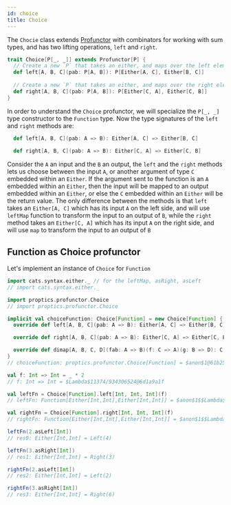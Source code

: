 ```yaml
---
id: choice
title: Choice
---
```


The `Chocie` class extends [Profunctor](/Proptics/docs/profunctors/profunctor) with combinators for working with sum types, and has two lifting operations, `left` and `right`.

```scala
trait Choice[P[_, _]] extends Profunctor[P] {
  // Create a new `P` that takes an either, and maps over the left element of the either
  def left[A, B, C](pab: P[A, B]): P[Either[A, C], Either[B, C]]
  
  // Create a new `P` that takes an either, and maps over the right element of the either
  def right[A, B, C](pab: P[A, B]): P[Either[C, A], Either[C, B]]
}
```

In order to understand the `Choice` profunctor, we will specialize the `P[_, _]` type constructor to the `Function` type. Now the type signatures 
of the `left` and `right` methods are:

```scala
  def left[A, B, C](pab: A => B): Either[A, C] => Either[B, C]
  
  def right[A, B, C](pab: A => B): Either[C, A] => Either[C, B]
```  

Consider the `A` an input and the `B` an output, the `left` and the `right` methods lets us choose between the input `A`, 
or another argument of type `C` embedded within an `Either`. If the argument sent to the function is an `A` embedded within an `Either`,
then the input will be mapped to an output embedded within an `Either`, or else the `C` embedded within an `Either` will be the return value.
The only difference between the methods is that `left` takes an `Either[A, C]` which has its input `A` on the left side, and will use `leftMap` function 
to transform the input to an output of `B`, while the `right` method takes an `Either[C, A]` which has its input `A` on the right side, and will use `map`
to transform the input to an output of `B`

## Function as Choice profunctor

Let's implement an instance of `Choice` for `Function`

```scala
import cats.syntax.either._ // for the leftMap, asRight, asLeft
// import cats.syntax.either._

import proptics.profunctor.Choice
// import proptics.profunctor.Choice

implicit val choiceFunction: Choice[Function] = new Choice[Function] {
  override def left[A, B, C](pab: A => B): Either[A, C] => Either[B, C] = _.leftMap(pab)

  override def right[A, B, C](pab: A => B): Either[C, A] => Either[C, B] = _.map(pab)

  override def dimap[A, B, C, D](fab: A => B)(f: C => A)(g: B => D): C => D = g compose fab compose f
}
// choiceFunction: proptics.profunctor.Choice[Function] = $anon$1@61b256e1

val f: Int => Int = _ * 2
// f: Int => Int = $Lambda$11374/934306524@6d1a9a1f

val leftFn = Choice[Function].left[Int, Int, Int](f)
// leftFn: Function[Either[Int,Int],Either[Int,Int]] = $anon$1$$Lambda$11375/127097346@43714523

val rightFn = Choice[Function].right[Int, Int, Int](f)
// rightFn: Function[Either[Int,Int],Either[Int,Int]] = $anon$1$$Lambda$11376/361603221@c2d7e79

leftFn(2.asLeft[Int])
// res0: Either[Int,Int] = Left(4)

leftFn(3.asRight[Int])
// res1: Either[Int,Int] = Right(3)

rightFn(2.asLeft[Int])
// res2: Either[Int,Int] = Left(2)

rightFn(3.asRight[Int])
// res3: Either[Int,Int] = Right(6)
``` 

